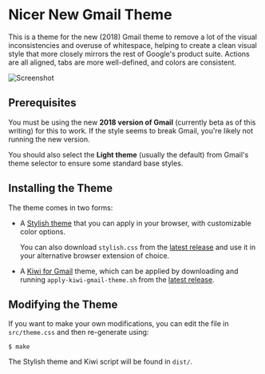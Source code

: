 Nicer New Gmail Theme
=====================

This is a theme for the new (2018) Gmail theme to remove a lot of the
visual inconsistencies and overuse of whitespace, helping to create a
clean visual style that more closely mirrors the rest of Google's product
suite. Actions are all aligned, tabs are more well-defined, and colors are
consistent.

![Screenshot](https://userstyles.org/style_screenshots/159843_after.png)


Prerequisites
-------------

You must be using the new **2018 version of Gmail** (currently beta as of this
writing) for this to work. If the style seems to break Gmail, you're likely not
running the new version.

You should also select the **Light theme** (usually the default) from Gmail's
theme selector to ensure some standard base styles.


Installing the Theme
--------------------

The theme comes in two forms:

* A [Stylish theme](https://userstyles.org/styles/159843/nicer-new-gmail)
  that you can apply in your browser, with customizable color options.

  You can also download `stylish.css` from the
  [latest release](https://github.com/chipx86/nicer-new-gmail/releases) and
  use it in your alternative browser extension of choice.

* A [Kiwi for Gmail](https://www.kiwiforgmail.com/) theme, which can be
  applied by downloading and running `apply-kiwi-gmail-theme.sh` from the
  [latest release](https://github.com/chipx86/nicer-new-gmail/releases).


Modifying the Theme
-------------------

If you want to make your own modifications, you can edit the file in
`src/theme.css` and then re-generate using:

    $ make

The Stylish theme and Kiwi script will be found in `dist/`.
